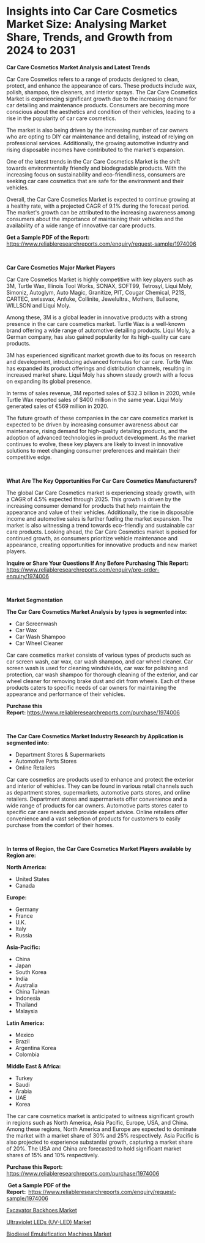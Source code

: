 <p><h1>Insights into Car Care Cosmetics Market Size: Analysing Market Share, Trends, and Growth from 2024 to 2031</h1></p><p><strong>Car Care Cosmetics Market Analysis and Latest Trends</strong></p>
<p><p>Car Care Cosmetics refers to a range of products designed to clean, protect, and enhance the appearance of cars. These products include wax, polish, shampoo, tire cleaners, and interior sprays. The Car Care Cosmetics Market is experiencing significant growth due to the increasing demand for car detailing and maintenance products. Consumers are becoming more conscious about the aesthetics and condition of their vehicles, leading to a rise in the popularity of car care cosmetics.</p><p>The market is also being driven by the increasing number of car owners who are opting to DIY car maintenance and detailing, instead of relying on professional services. Additionally, the growing automotive industry and rising disposable incomes have contributed to the market's expansion.</p><p>One of the latest trends in the Car Care Cosmetics Market is the shift towards environmentally friendly and biodegradable products. With the increasing focus on sustainability and eco-friendliness, consumers are seeking car care cosmetics that are safe for the environment and their vehicles.</p><p>Overall, the Car Care Cosmetics Market is expected to continue growing at a healthy rate, with a projected CAGR of 9.1% during the forecast period. The market's growth can be attributed to the increasing awareness among consumers about the importance of maintaining their vehicles and the availability of a wide range of innovative car care products.</p></p>
<p><strong>Get a Sample PDF of the Report:&nbsp;</strong> <a href="https://www.reliableresearchreports.com/enquiry/request-sample/1974006">https://www.reliableresearchreports.com/enquiry/request-sample/1974006</a></p>
<p>&nbsp;</p>
<p><strong>Car Care Cosmetics Major Market Players</strong></p>
<p><p>Car Care Cosmetics Market is highly competitive with key players such as 3M, Turtle Wax, Illinois Tool Works, SONAX, SOFT99, Tetrosyl, Liqui Moly, Simoniz, Autoglym, Auto Magic, Granitize, PIT, Cougar Chemical, P21S, CARTEC, swissvax, Anfuke, Collinite, Jewelultra., Mothers, Bullsone, WILLSON and Liqui Moly.</p><p>Among these, 3M is a global leader in innovative products with a strong presence in the car care cosmetics market. Turtle Wax is a well-known brand offering a wide range of automotive detailing products. Liqui Moly, a German company, has also gained popularity for its high-quality car care products.</p><p>3M has experienced significant market growth due to its focus on research and development, introducing advanced formulas for car care. Turtle Wax has expanded its product offerings and distribution channels, resulting in increased market share. Liqui Moly has shown steady growth with a focus on expanding its global presence.</p><p>In terms of sales revenue, 3M reported sales of $32.3 billion in 2020, while Turtle Wax reported sales of $400 million in the same year. Liqui Moly generated sales of €569 million in 2020.</p><p>The future growth of these companies in the car care cosmetics market is expected to be driven by increasing consumer awareness about car maintenance, rising demand for high-quality detailing products, and the adoption of advanced technologies in product development. As the market continues to evolve, these key players are likely to invest in innovative solutions to meet changing consumer preferences and maintain their competitive edge.</p></p>
<p>&nbsp;</p>
<p><strong>What Are The Key Opportunities For Car Care Cosmetics Manufacturers?</strong></p>
<p><p>The global Car Care Cosmetics market is experiencing steady growth, with a CAGR of 4.5% expected through 2025. This growth is driven by the increasing consumer demand for products that help maintain the appearance and value of their vehicles. Additionally, the rise in disposable income and automotive sales is further fueling the market expansion. The market is also witnessing a trend towards eco-friendly and sustainable car care products. Looking ahead, the Car Care Cosmetics market is poised for continued growth, as consumers prioritize vehicle maintenance and appearance, creating opportunities for innovative products and new market players.</p></p>
<p><strong>Inquire or Share Your Questions If Any Before Purchasing This Report:</strong> <a href="https://www.reliableresearchreports.com/enquiry/pre-order-enquiry/1974006">https://www.reliableresearchreports.com/enquiry/pre-order-enquiry/1974006</a></p>
<p>&nbsp;</p>
<p><strong>Market Segmentation</strong></p>
<p><strong>The Car Care Cosmetics Market Analysis by types is segmented into:</strong></p>
<p><ul><li>Car Screenwash</li><li>Car Wax</li><li>Car Wash Shampoo</li><li>Car Wheel Cleaner</li></ul></p>
<p><p>Car care cosmetics market consists of various types of products such as car screen wash, car wax, car wash shampoo, and car wheel cleaner. Car screen wash is used for cleaning windshields, car wax for polishing and protection, car wash shampoo for thorough cleaning of the exterior, and car wheel cleaner for removing brake dust and dirt from wheels. Each of these products caters to specific needs of car owners for maintaining the appearance and performance of their vehicles.</p></p>
<p><strong>Purchase this Report:&nbsp;</strong><a href="https://www.reliableresearchreports.com/purchase/1974006">https://www.reliableresearchreports.com/purchase/1974006</a></p>
<p>&nbsp;</p>
<p><strong>The Car Care Cosmetics Market Industry Research by Application is segmented into:</strong></p>
<p><ul><li>Department Stores & Supermarkets</li><li>Automotive Parts Stores</li><li>Online Retailers</li></ul></p>
<p><p>Car care cosmetics are products used to enhance and protect the exterior and interior of vehicles. They can be found in various retail channels such as department stores, supermarkets, automotive parts stores, and online retailers. Department stores and supermarkets offer convenience and a wide range of products for car owners. Automotive parts stores cater to specific car care needs and provide expert advice. Online retailers offer convenience and a vast selection of products for customers to easily purchase from the comfort of their homes.</p></p>
<p>&nbsp;</p>
<p><strong>In terms of Region, the Car Care Cosmetics Market Players available by Region are:</strong></p>
<p>
    <p> <strong> North America: </strong>
        <ul>
            <li>United States</li>
            <li>Canada</li>
        </ul>
        </p> 
    <p> <strong> Europe: </strong>
        <ul>
            <li>Germany</li>
            <li>France</li>
            <li>U.K.</li>
            <li>Italy</li>
            <li>Russia</li>
        </ul>
        </p> 
    <p> <strong> Asia-Pacific: </strong>
        <ul>
            <li>China</li>
            <li>Japan</li>
            <li>South Korea</li>
            <li>India</li>
            <li>Australia</li>
            <li>China Taiwan</li>
            <li>Indonesia</li>
            <li>Thailand</li>
            <li>Malaysia</li>
        </ul>
        </p> 
    <p> <strong> Latin America: </strong>
        <ul>
            <li>Mexico</li>
            <li>Brazil</li>
            <li>Argentina Korea</li>
            <li>Colombia</li>
        </ul>
        </p> 
    <p> <strong> Middle East & Africa: </strong>
        <ul>
            <li>Turkey</li>
            <li>Saudi</li>
            <li>Arabia</li>
            <li>UAE</li>
            <li>Korea</li>
        </ul>
    </p>
    </p>
<p><p>The car care cosmetics market is anticipated to witness significant growth in regions such as North America, Asia Pacific, Europe, USA, and China. Among these regions, North America and Europe are expected to dominate the market with a market share of 30% and 25% respectively. Asia Pacific is also projected to experience substantial growth, capturing a market share of 20%. The USA and China are forecasted to hold significant market shares of 15% and 10% respectively.</p></p>
<p><strong>Purchase this Report: </strong><a href="https://www.reliableresearchreports.com/purchase/1974006">https://www.reliableresearchreports.com/purchase/1974006</a></p>
<p>&nbsp;<strong>Get a Sample PDF of the Report:&nbsp;&nbsp;</strong><a href="https://www.reliableresearchreports.com/enquiry/request-sample/1974006">https://www.reliableresearchreports.com/enquiry/request-sample/1974006</a></p>
<p><strong></strong></p>
<p><p><a href="https://view.publitas.com/reportprime-1/excavator-backhoes-market-research-report-forecasted-for-period-from-2023-2030-by-market-type-market-application-and-region/">Excavator Backhoes Market</a></p><p><a href="https://view.publitas.com/reportprime-1/ultraviolet-leds-uv-led-market-provides-detailed-segmentation-of-this-market-based-on-type-application-and-region-and-forecast-for-the-period-from-2023-2030/">Ultraviolet LEDs (UV-LED) Market</a></p><p><a href="https://view.publitas.com/reportprime-1/biodiesel-emulsification-machines-market-size-reflecting-a-forecast-till-2030-market-by-type-by-application-and-by-geography/">Biodiesel Emulsification Machines Market</a></p></p>